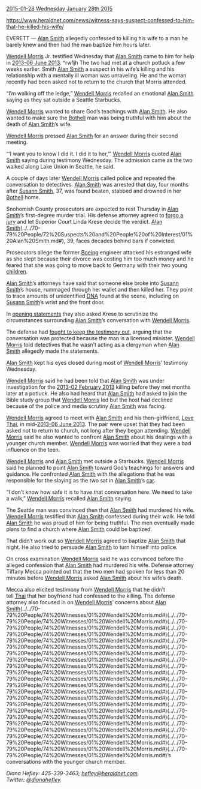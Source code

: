 [2015-01-28 Wednesday January 28th 2015](../../10-19%20Case%20Dates/13%20Investigation%20Dates/2015-01-28%20Wednesday%20January%2028th%202015.md)


https://www.heraldnet.com/news/witness-says-suspect-confessed-to-him-that-he-killed-his-wife/

EVERETT — [Alan Smith](../../70-79%20People/72%20Suspects%20and%20People%20of%20Interest/01%20Alan%20Smith.md) allegedly confessed to killing his wife to a man he barely knew and then had the man baptize him hours later.

[Wendell Morris](../../70-79%20People/74%20Witnesses/01%20Wendell%20Morris.md) Jr. testified Wednesday that [Alan Smith](../../70-79%20People/72%20Suspects%20and%20People%20of%20Interest/01%20Alan%20Smith.md) came to him for help in [2013-06 June 2013](../../10-19%20Case%20Dates/13%20Investigation%20Dates/2013-06%20June%202013.md). ^rw1jh
The two had met at a church potluck a few weeks earlier. Smith [Alan Smith](../../70-79%20People/72%20Suspects%20and%20People%20of%20Interest/01%20Alan%20Smith.md) a suspect in his wife’s killing and his relationship with a mentally ill woman was unraveling. He and the woman recently had been asked not to return to the church that Morris attended.

“I’m walking off the ledge,” [Wendell Morris](../../70-79%20People/74%20Witnesses/01%20Wendell%20Morris.md) recalled an emotional [Alan Smith](../../70-79%20People/72%20Suspects%20and%20People%20of%20Interest/01%20Alan%20Smith.md) saying as they sat outside a Seattle Starbucks.

[Wendell Morris](../../70-79%20People/74%20Witnesses/01%20Wendell%20Morris.md) wanted to share God’s teachings with [Alan Smith](../../70-79%20People/72%20Suspects%20and%20People%20of%20Interest/01%20Alan%20Smith.md). He also wanted to make sure the [Bothell](../../50-59%20Investigation/52%20Key%20Locations/04%20Bothell.md) man was being truthful with him about the death of [Alan Smith](../../70-79%20People/72%20Suspects%20and%20People%20of%20Interest/01%20Alan%20Smith.md)’s wife.

[Wendell Morris](../../70-79%20People/74%20Witnesses/01%20Wendell%20Morris.md) pressed [Alan Smith](../../70-79%20People/72%20Suspects%20and%20People%20of%20Interest/01%20Alan%20Smith.md) for an answer during their second meeting.

“‘I want you to know I did it. I did it to her,’” [Wendell Morris](../../70-79%20People/74%20Witnesses/01%20Wendell%20Morris.md) quoted [Alan Smith](../../70-79%2520People/72%2520Suspects%2520and%2520People%2520of%2520Interest/01%2520Alan%2520Smith.md.md#) saying during testimony Wednesday. The admission came as the two walked along Lake Union in Seattle, he said.

A couple of days later [Wendell Morris](../../70-79%20People/74%20Witnesses/01%20Wendell%20Morris.md) called police and repeated the conversation to detectives. [Alan Smith](../../70-79%20People/72%20Suspects%20and%20People%20of%20Interest/01%20Alan%20Smith.md) was arrested that day, four months after [Susann Smith](../../70-79%20People/71%20Victim(s)/01%20Susann%20Smith.md), 37, was found beaten, stabbed and drowned in her [Bothell](../../50-59%20Investigation/52%20Key%20Locations/04%20Bothell.md) home.

Snohomish County prosecutors are expected to rest Thursday in [Alan Smith](../../70-79%2520People/72%2520Suspects%2520and%2520People%2520of%2520Interest/01%2520Alan%2520Smith.md.md#)’s first-degree murder trial. His defense attorney agreed to [forgo a jury](http://www.heraldnet.com/article/20150113/NEWS01/150119691) and let Superior Court Linda Krese decide the verdict. [Alan Smith](../../70-79%2520People/72%2520Suspects%2520and%2520People%2520of%2520Interest/01%2520Alan%2520Smith.md.md#)(../../70-79%20People/72%20Suspects%20and%20People%20of%20Interest/01%20Alan%20Smith.md#), 39, faces decades behind bars if convicted.

Prosecutors allege the former [Boeing](../../50-59%20Investigation/52%20Key%20Locations/01%20Boeing.md) engineer attacked his estranged wife as she slept because their divorce was costing him too much money and he feared that she was going to move back to Germany with their two young [children](../../70-79%20People/73%20Family%20and%20Friends/07%20Children.md).

[Alan Smith](../../70-79%2520People/72%2520Suspects%2520and%2520People%2520of%2520Interest/01%2520Alan%2520Smith.md.md#)’s attorneys have said that someone else broke into [Susann Smith](../../70-79%20People/71%20Victim(s)/01%20Susann%20Smith.md)’s house, rummaged through her wallet and then killed her. They point to trace amounts of unidentified [DNA](../../60-69%20Evidence/62%20Forensic/04%20DNA.md) found at the scene, including on [Susann Smith](../../70-79%20People/71%20Victim(s)/01%20Susann%20Smith.md)’s wrist and the front door.

In [opening statements](http://www.heraldnet.com/article/20150115/NEWS01/150119265) they also asked Krese to scrutinize the circumstances surrounding [Alan Smith](../../70-79%2520People/72%2520Suspects%2520and%2520People%2520of%2520Interest/01%2520Alan%2520Smith.md.md#)’s conversation with [Wendell Morris](../../70-79%20People/74%20Witnesses/01%20Wendell%20Morris.md).

The defense had [fought to keep the testimony out](http://www.heraldnet.com/article/20140807/NEWS01/140809303), arguing that the conversation was protected because the man is a licensed minister. [Wendell Morris](../../70-79%20People/74%20Witnesses/01%20Wendell%20Morris.md) told detectives that he wasn’t acting as a clergyman when [Alan Smith](../../70-79%20People/72%20Suspects%20and%20People%20of%20Interest/01%20Alan%20Smith.md) allegedly made the statements.

[Alan Smith](../../70-79%2520People/72%2520Suspects%2520and%2520People%2520of%2520Interest/01%2520Alan%2520Smith.md.md#) kept his eyes closed during most of [Wendell Morris](../../70-79%20People/74%20Witnesses/01%20Wendell%20Morris.md)’ testimony Wednesday.

[Wendell Morris](../../70-79%20People/74%20Witnesses/01%20Wendell%20Morris.md) said he had been told that [Alan Smith](../../70-79%2520People/72%2520Suspects%2520and%2520People%2520of%2520Interest/01%2520Alan%2520Smith.md.md#) was under investigation for the [2013-02 February 2013](../../10-19%20Case%20Dates/11%20Background%20Dates/2013-02%20February%202013.md) killing before they met months later at a potluck. He also had heard that [Alan Smith](../../70-79%20People/72%20Suspects%20and%20People%20of%20Interest/01%20Alan%20Smith.md) had asked to join the Bible study group that [Wendell Morris](../../70-79%20People/74%20Witnesses/01%20Wendell%20Morris.md) led but the host had declined because of the police and media scrutiny [Alan Smith](../../70-79%20People/72%20Suspects%20and%20People%20of%20Interest/01%20Alan%20Smith.md) was facing.

[Wendell Morris](../../70-79%20People/74%20Witnesses/01%20Wendell%20Morris.md) agreed to meet with [Alan Smith](../../70-79%2520People/72%2520Suspects%2520and%2520People%2520of%2520Interest/01%2520Alan%2520Smith.md.md#) and his then-girlfriend, [Love Thai](../../70-79%20People/73%20Family%20and%20Friends/02%20Love%20Thai.md), in mid-[2013-06 June 2013](../../10-19%20Case%20Dates/13%20Investigation%20Dates/2013-06%20June%202013.md). The pair were upset that they had been asked not to return to church, not long after they began attending. [Wendell Morris](../../70-79%20People/74%20Witnesses/01%20Wendell%20Morris.md) said he also wanted to confront [Alan Smith](../../70-79%20People/72%20Suspects%20and%20People%20of%20Interest/01%20Alan%20Smith.md) about his dealings with a younger church member. [Wendell Morris](../../70-79%20People/74%20Witnesses/01%20Wendell%20Morris.md) was worried that they were a bad influence on the teen.

[Wendell Morris](../../70-79%20People/74%20Witnesses/01%20Wendell%20Morris.md) and [Alan Smith](../../70-79%2520People/72%2520Suspects%2520and%2520People%2520of%2520Interest/01%2520Alan%2520Smith.md.md#) met outside a Starbucks. [Wendell Morris](../../70-79%20People/74%20Witnesses/01%20Wendell%20Morris.md) said he planned to point [Alan Smith](../../70-79%20People/72%20Suspects%20and%20People%20of%20Interest/01%20Alan%20Smith.md) toward God’s teachings for answers and guidance. He confronted [Alan Smith](../../70-79%20People/72%20Suspects%20and%20People%20of%20Interest/01%20Alan%20Smith.md) with the allegations that he was responsible for the slaying as the two sat in [Alan Smith](../../70-79%20People/72%20Suspects%20and%20People%20of%20Interest/01%20Alan%20Smith.md)’s [car](../../60-69%20Evidence/63%20Physical/04%20Car.md).

“I don’t know how safe it is to have that conversation here. We need to take a walk,” [Wendell Morris](../../70-79%20People/74%20Witnesses/01%20Wendell%20Morris.md) recalled [Alan Smith](../../70-79%20People/72%20Suspects%20and%20People%20of%20Interest/01%20Alan%20Smith.md) saying.

The Seattle man was convinced then that [Alan Smith](../../70-79%2520People/72%2520Suspects%2520and%2520People%2520of%2520Interest/01%2520Alan%2520Smith.md.md#) had murdered his wife. [Wendell Morris](../../70-79%20People/74%20Witnesses/01%20Wendell%20Morris.md) testified that [Alan Smith](../../70-79%20People/72%20Suspects%20and%20People%20of%20Interest/01%20Alan%20Smith.md) confessed during their walk. He told [Alan Smith](../../70-79%20People/72%20Suspects%20and%20People%20of%20Interest/01%20Alan%20Smith.md) he was proud of him for being truthful. The men eventually made plans to find a church where [Alan Smith](../../70-79%20People/72%20Suspects%20and%20People%20of%20Interest/01%20Alan%20Smith.md) could be baptized.

That didn’t work out so [Wendell Morris](../../70-79%20People/74%20Witnesses/01%20Wendell%20Morris.md) agreed to baptize [Alan Smith](../../70-79%2520People/72%2520Suspects%2520and%2520People%2520of%2520Interest/01%2520Alan%2520Smith.md.md#) that night. He also tried to persuade [Alan Smith](../../70-79%20People/72%20Suspects%20and%20People%20of%20Interest/01%20Alan%20Smith.md) to turn himself into police.

On cross examination [Wendell Morris](../../70-79%20People/74%20Witnesses/01%20Wendell%20Morris.md) said he was convinced before the alleged confession that [Alan Smith](../../70-79%2520People/72%2520Suspects%2520and%2520People%2520of%2520Interest/01%2520Alan%2520Smith.md.md#) had murdered his wife. Defense attorney Tiffany Mecca pointed out that the two men had spoken for less than 20 minutes before [Wendell Morris](../../70-79%20People/74%20Witnesses/01%20Wendell%20Morris.md) asked [Alan Smith](../../70-79%20People/72%20Suspects%20and%20People%20of%20Interest/01%20Alan%20Smith.md) about his wife’s death.

Mecca also elicited testimony from [Wendell Morris](01%20Wendell%20Morris.md) that he didn’t tell [Thai](http://www.heraldnet.com/article/20140412/NEWS01/140419710) that her boyfriend had confessed to the killing. The defense attorney also focused in on [Wendell Morris](01%20Wendell%20Morris.md)’ concerns about [Alan Smith](../../70-79%20People/72%20Suspects%20and%20People%20of%20Interest/01%20Alan%20Smith.md)(../../70-79%20People/74%20Witnesses/01%20Wendell%20Morris.md#)(../../70-79%20People/74%20Witnesses/01%20Wendell%20Morris.md#)(../../70-79%20People/74%20Witnesses/01%20Wendell%20Morris.md#)(../../70-79%20People/74%20Witnesses/01%20Wendell%20Morris.md#)(../../70-79%20People/74%20Witnesses/01%20Wendell%20Morris.md#)(../../70-79%20People/74%20Witnesses/01%20Wendell%20Morris.md#)(../../70-79%20People/74%20Witnesses/01%20Wendell%20Morris.md#)(../../70-79%20People/74%20Witnesses/01%20Wendell%20Morris.md#)(../../70-79%20People/74%20Witnesses/01%20Wendell%20Morris.md#)(../../70-79%20People/74%20Witnesses/01%20Wendell%20Morris.md#)(../../70-79%20People/74%20Witnesses/01%20Wendell%20Morris.md#)(../../70-79%20People/74%20Witnesses/01%20Wendell%20Morris.md#)(../../70-79%20People/74%20Witnesses/01%20Wendell%20Morris.md#)(../../70-79%20People/74%20Witnesses/01%20Wendell%20Morris.md#)(../../70-79%20People/74%20Witnesses/01%20Wendell%20Morris.md#)(../../70-79%20People/74%20Witnesses/01%20Wendell%20Morris.md#)(../../70-79%20People/74%20Witnesses/01%20Wendell%20Morris.md#)(../../70-79%20People/74%20Witnesses/01%20Wendell%20Morris.md#)(../../70-79%20People/74%20Witnesses/01%20Wendell%20Morris.md#)(../../70-79%20People/74%20Witnesses/01%20Wendell%20Morris.md#)(../../70-79%20People/74%20Witnesses/01%20Wendell%20Morris.md#)(../../70-79%20People/74%20Witnesses/01%20Wendell%20Morris.md#)(../../70-79%20People/74%20Witnesses/01%20Wendell%20Morris.md#)’s conversations with the younger church member.

_Diana Hefley: 425-339-3463; [hefley@heraldnet.com](https://www.heraldnet.com/apps/pbcsedit.dll/). Twitter: [@dianahefley](https://www.heraldnet.com/apps/pbcsedit.dll/)._